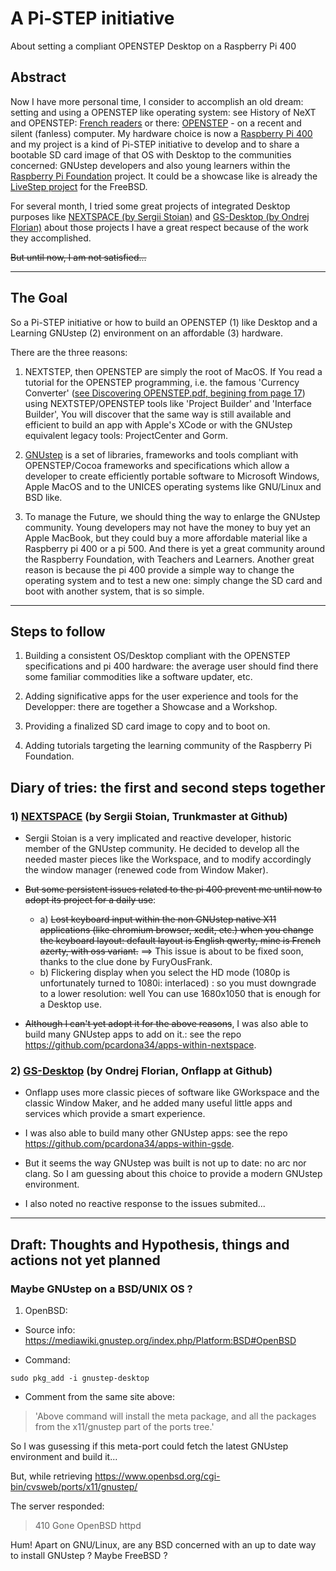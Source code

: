# A Pi-STEP initiative
About setting a compliant OPENSTEP Desktop on a Raspberry Pi 400

## Abstract

Now I have more personal time, I consider to accomplish an old dream: setting and using a OPENSTEP like operating system: see History of NeXT and OPENSTEP: [French readers](https://www.levenez.com/NeXTSTEP/Historique.html) or there: [OPENSTEP](https://next.fandom.com/wiki/OpenStep) - on a recent and silent (fanless) computer. My hardware choice is now a [Raspberry Pi 400](https://www.raspberrypi.com/products/raspberry-pi-400/specifications/) and my project is a kind of Pi-STEP initiative to develop and to share a bootable SD card image of that OS with Desktop to the communities concerned: GNUstep developers and also young learners within the [Raspberry Pi Foundation](https://www.raspberrypi.org/) project. It could be a showcase like is already the [LiveStep project](https://github.com/probonopd/LIVEstep) for the FreeBSD.

For several month, I tried some great projects of integrated Desktop purposes like [NEXTSPACE (by Sergii Stoian)](https://github.com/trunkmaster/nextspace) and [GS-Desktop (by Ondrej Florian)](https://github.com/onflapp/gs-desktop) about those projects I have a great respect because of the work they accomplished.

<s>But until now, I am not satisfied...</s>

---

## The Goal

So a Pi-STEP initiative or how to build an OPENSTEP (1) like Desktop and a Learning GNUstep (2) environment on an affordable (3) hardware.

There are the three reasons:

1) NEXTSTEP, then OPENSTEP are simply the root of MacOS. If You read a tutorial for the OPENSTEP programming, i.e. the famous 'Currency Converter' ([see Discovering OPENSTEP.pdf, begining from page 17](https://github.com/userLevel/next/blob/main/Discovering%20OPENSTEP.pdf)) using NEXTSTEP/OPENSTEP tools like 'Project Builder' and 'Interface Builder', You will discover that the same way is still available and efficient to build an app with Apple's XCode or with the GNUstep equivalent legacy tools: ProjectCenter and Gorm.

2) [GNUstep](https://gnustep.github.io/) is a set of libraries, frameworks and tools compliant with OPENSTEP/Cocoa frameworks and specifications which allow a developer to create efficiently portable software to Microsoft Windows, Apple MacOS and to the UNICES operating systems like GNU/Linux and BSD like.

3) To manage the Future, we should thing the way to enlarge the GNUstep community. Young developers may not have the money to buy yet an Apple MacBook, but they could buy a more affordable material like a Raspberry pi 400 or a pi 500. And there is yet a great community around the Raspberry Foundation, with Teachers and Learners. Another great reason is because the pi 400 provide a simple way to change the operating system and to test a new one: simply change the SD card and boot with another system, that is so simple.

---

## Steps to follow

1) Building a consistent OS/Desktop compliant with the OPENSTEP specifications and pi 400 hardware: the average user should find there some familiar commodities like a software updater, etc.

2) Adding significative apps for the user experience and tools for the Developper: there are together a Showcase and a Workshop.

3) Providing a finalized SD card image to copy and to boot on.

4) Adding tutorials targeting the learning community of the Raspberry Pi Foundation.

## Diary of tries: the first and second steps together

### 1) [NEXTSPACE](https://github.com/trunkmaster/nextspace) (by Sergii Stoian, Trunkmaster at Github)

- Sergii Stoian is a very implicated and reactive developer, historic member of the GNUstep community. He decided to develop all the needed master pieces like the Workspace, and to modify accordingly the window manager (renewed code from Window Maker).
- <s>But some persistent issues related to the pi 400 prevent me until now to adopt its project for a daily use</s>:

  - a) <s>Lost keyboard input within the non GNUstep native X11 applications (like chromium browser, xedit, etc.) when you change the keyboard layout: default layout is English qwerty, mine is French azerty, with oss variant.</s> ==> This issue is about to be fixed soon, thanks to the clue done by FuryOusFrank.
  - b) Flickering display when you select the HD mode (1080p is unfortunately turned to 1080i: interlaced) : so you must downgrade to a lower resolution: well You can use 1680x1050 that is enough for a Desktop use.

- <s>Although I can't yet adopt it for the above reasons</s>, I was also able to build many GNUstep apps to add on it.: see the repo <https://github.com/pcardona34/apps-within-nextspace>.

### 2) [GS-Desktop](https://github.com/onflapp/gs-desktop) (by Ondrej Florian, Onflapp at Github)
   
- Onflapp uses more classic pieces of software like GWorkspace and the classic Window Maker, and he added many useful little apps and services which provide a smart experience. 
- I was also able to build many other GNUstep apps: see the repo <https://github.com/pcardona34/apps-within-gsde>.

- But it seems the way GNUstep was built is not up to date: no arc nor clang. So I am guessing about this choice to provide a modern GNUstep environment.
- I also noted no reactive response to the issues submited...

---

## Draft: Thoughts and Hypothesis, things and actions not yet planned

### Maybe GNUstep on a BSD/UNIX OS ?

1) OpenBSD:

- Source info: <https://mediawiki.gnustep.org/index.php/Platform:BSD#OpenBSD>

- Command:
```
sudo pkg_add -i gnustep-desktop
````

- Comment from the same site above:
> 'Above command will install the meta package, and all the packages from the x11/gnustep part of the ports tree.'

So I was gusessing if this meta-port could fetch the latest GNUstep environment and build it...

But, while retrieving <https://www.openbsd.org/cgi-bin/cvsweb/ports/x11/gnustep/>

The server responded:

> 410 Gone
> OpenBSD httpd

Hum! Apart on GNU/Linux, are any BSD concerned with an up to date way to install GNUstep ?
Maybe FreeBSD ?



